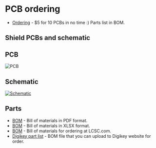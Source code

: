 # PCB ordering

- [Ordering](https://www.pcbway.com/project/shareproject/WLED_wemos_shield.html) - $5 for 10 PCBs in no time :) Parts list in BOM.

## Shield PCBs and schematic

## PCB

![PCB](https://github.com/srg74/WLED-wemos-shield/blob/master/resources/Images/WLED_Wemos_top.png)

## Schematic

<a href="https://github.com/srg74/WLED-wemos-shield/blob/master/resources/Images/schematic.pdf">![Schematic](https://github.com/srg74/WLED-wemos-shield/blob/master/resources/Images/schematic.png)</a>

## Parts

- [BOM](https://github.com/srg74/WLED-wemos-shield/blob/master/resources/BOM/BOM_v2.1.pdf) - Bill of materials in PDF format.
- [BOM](https://github.com/srg74/WLED-wemos-shield/blob/master/resources/BOM/BOM_v2.1.xlsx) - Bill of materials in XLSX format.
- [BOM](https://github.com/srg74/WLED-wemos-shield/blob/master/resources/BOM/BOM_v2.1_LCSC.xlsx) - Bill of materials for ordering at LCSC.com.
- [Digikey part list](https://github.com/srg74/WLED-wemos-shield/blob/master/resources/BOM/BOM_Digi-key_v2.1.csv) - BOM file that you can upload to Digikey website for order.
